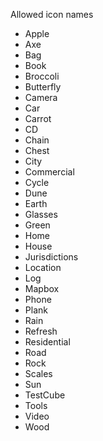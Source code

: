 Allowed icon names
- Apple
- Axe
- Bag
- Book
- Broccoli
- Butterfly
- Camera
- Car
- Carrot
- CD
- Chain
- Chest
- City
- Commercial
- Cycle
- Dune
- Earth
- Glasses
- Green
- Home
- House
- Jurisdictions
- Location
- Log
- Mapbox
- Phone
- Plank
- Rain
- Refresh
- Residential
- Road
- Rock
- Scales
- Sun
- TestCube
- Tools
- Video
- Wood
